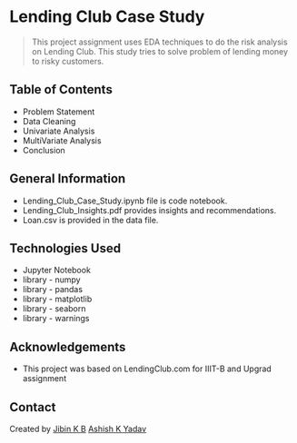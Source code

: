 # Lending Club Case Study
> This project assignment uses EDA techniques to do the risk analysis on Lending Club. This study tries to solve problem of lending money to risky customers.


## Table of Contents
* Problem Statement
* Data Cleaning
* Univariate Analysis
* MultiVariate Analysis
* Conclusion


## General Information
- Lending_Club_Case_Study.ipynb file is code notebook.
- Lending_Club_Insights.pdf provides insights and recommendations.
- Loan.csv is provided in the data file.


## Technologies Used
- Jupyter Notebook
- library - numpy
- library - pandas
- library - matplotlib
- library - seaborn
- library - warnings


## Acknowledgements

- This project was based on LendingClub.com for IIIT-B and Upgrad assignment


## Contact
Created by 
[Jibin K B](https://github.com/jibinaugustine)
[Ashish K Yadav](https://github.com/aky2608)
